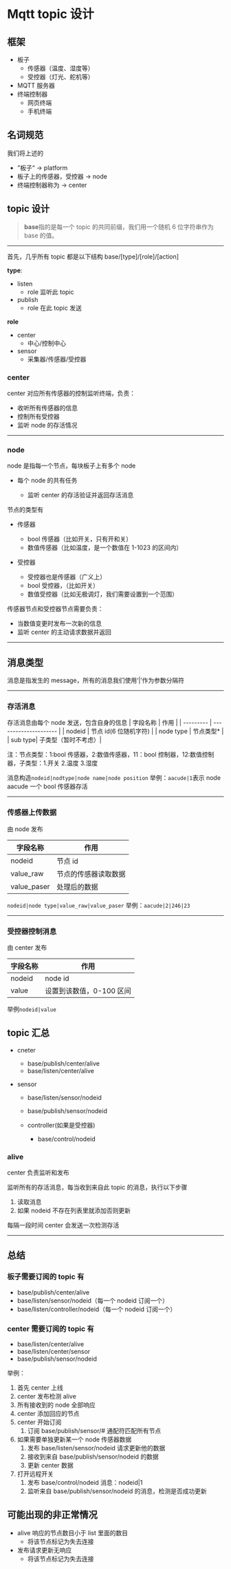 # Mqtt topic 设计

## 框架

- 板子
  - 传感器（温度、湿度等）
  - 受控器（灯光、舵机等）
- MQTT 服务器
- 终端控制器
  - 网页终端
  - 手机终端

## 名词规范

我们将上述的

- ”板子“ -> platform
- 板子上的传感器，受控器 -> node
- 终端控制器称为 -> center

## topic 设计

> **base**指的是每一个 topic 的共同前缀，我们用一个随机 6 位字符串作为 base 的值。

---

首先，几乎所有 topic 都是以下结构
base/[type]/[role]/[action]

**type**:

- listen
  - role 监听此 topic
- publish
  - role 在此 topic 发送

**role**

- center
  - 中心/控制中心
- sensor
  - 采集器/传感器/受控器

### center

center 对应所有传感器的控制监听终端，负责：

- 收听所有传感器的信息
- 控制所有受控器
- 监听 node 的存活情况

---

### node

node 是指每一个节点，每块板子上有多个 node

- 每个 node 的共有任务

  - 监听 center 的存活验证并返回存活消息

节点的类型有

- 传感器

  - bool 传感器（比如开关，只有开和关）
  - 数值传感器（比如温度，是一个数值在 1-1023 的区间内）

- 受控器
  - 受控器也是传感器（广义上）
  - bool 受控器，（比如开关）
  - 数值受控器（比如无极调灯，我们需要设置到一个范围）

传感器节点和受控器节点需要负责：

- 当数值变更时发布一次新的信息
- 监听 center 的主动请求数据并返回

---

## 消息类型

消息是指发生的 message，所有的消息我们使用‘|’作为参数分隔符

---

### 存活消息

存活消息由每个 node 发送，包含自身的信息
| 字段名称 | 作用 |
| --------- | --------------------- |
| nodeid | 节点 id(6 位随机字符) |
| node type | 节点类型\* |
| sub type| 子类型（暂时不考虑）|

注：节点类型：1:bool 传感器，2:数值传感器，11：bool 控制器，12:数值控制器，子类型：1.开关 2.温度 3.湿度

消息构造`nodeid|nodtype|node name|node position`
举例：`aacude|1`表示 node aacude 一个 bool 传感器存活

---

### 传感器上传数据

由 node 发布

| 字段名称    | 作用                 |
| ----------- | -------------------- |
| nodeid      | 节点 id              |
| value_raw   | 节点的传感器读取数据 |
| value_paser | 处理后的数据         |

`nodeid|node type|value_raw|value_paser`
举例：`aacude|2|246|23`

---

### 受控器控制消息

由 center 发布

| 字段名称 | 作用                     |
| -------- | ------------------------ |
| nodeid   | node id                  |
| value    | 设置到该数值，0-100 区间 |

举例`nodeid|value`

## topic 汇总

- cneter
  - base/publish/center/alive
  - base/listen/center/alive
- sensor

  - base/listen/sensor/nodeid
  - base/publish/sensor/nodeid

  - controller(如果是受控器)
    - base/control/nodeid

### alive

center 负责监听和发布

监听所有的存活消息，每当收到来自此 topic 的消息，执行以下步骤

1. 读取消息
2. 如果 nodeid 不存在列表里就添加否则更新

每隔一段时间 center 会发送一次检测存活

---

## 总结

### 板子需要订阅的 topic 有

- base/publish/center/alive
- base/listen/sensor/nodeid（每一个 nodeid 订阅一个）
- base/listen/controller/nodeid（每一个 nodeid 订阅一个）

### center 需要订阅的 topic 有

- base/listen/center/alive
- base/listen/center/sensor
- base/publish/sensor/nodeid

举例：

1. 首先 center 上线
2. center 发布检测 alive
3. 所有接收到的 node 全部响应
4. center 添加回应的节点
5. center 开始订阅
   1. 订阅 base/publish/sensor/# 通配符匹配所有节点
6. 如果需要单独更新某一个 node 传感器数据
   1. 发布 base/listen/sensor/nodeid 请求更新他的数据
   2. 接收到来自 base/publish/sensor/nodeid 的数据
   3. 更新 center 数据
7. 打开远程开关
   1. 发布 base/control/nodeid 消息：nodeid|1
   2. 监听来自 base/publish/sensor/nodeid 的消息，检测是否成功更新

## 可能出现的非正常情况

- alive 响应的节点数目小于 list 里面的数目
  - 将该节点标记为失去连接
- 发布请求更新无响应
  - 将该节点标记为失去连接
